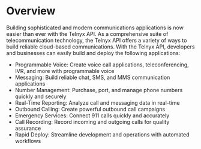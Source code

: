 # Overview

Building sophisticated and modern communications applications is now easier than ever with the Telnyx API. As a comprehensive suite of telecommunication technology, the Telnyx API offers a variety of ways to build reliable cloud-based communications. With the Telnyx API, developers and businesses can easily build and deploy the following applications:

- Programmable Voice: Create voice call applications, teleconferencing, IVR, and more with programmable voice
- Messaging: Build reliable chat, SMS, and MMS communication applications
- Number Management: Purchase, port, and manage phone numbers quickly and securely
- Real-Time Reporting: Analyze call and messaging data in real-time
- Outbound Calling: Create powerful outbound call campaigns
- Emergency Services: Connect 911 calls quickly and accurately
- Call Recording: Record incoming and outgoing calls for quality assurance
- Rapid Deploy: Streamline development and operations with automated workflows
